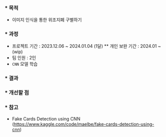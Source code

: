 ### * 목적
* 이미지 인식을 통한 위조지폐 구별하기

### * 과정
* 프로젝트 기간 : 2023.12.06 ~ 2024.01.04 (1달)
  ** 개인 보완 기간 : 2024.01 ~ (wip)
* 팀 인원 : 2인
* `CNN` 모델 학습

### * 결과

### * 개선할 점

### * 참고
- Fake Cards Detection using CNN (https://www.kaggle.com/code/maelbe/fake-cards-detection-using-cnn)
